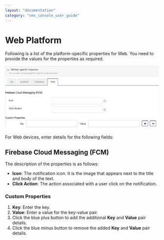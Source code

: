 ```yaml
---
layout: "documentation"
category: "vms_console_user_guide"
---
```

                           


Web Platform
============

Following is a list of the platform-specific properties for Web. You need to provide the values for the properties as required.

![](../Resources/Images/Engagement/Campaign/Web_Campaign_640x351.png)

For Web devices, enter details for the following fields:

**Firebase Cloud Messaging (FCM)**
----------------------------------

The description of the properties is as follows:

*   **Icon**: The notification icon. It is the image that appears next to the title and body of the text.
*   **Click Action**: The action associated with a user click on the notification.

### Custom Properties

1.  **Key**: Enter the key.
2.  **Value**: Enter a value for the key-value pair.
3.  Click the blue plus button to add the additional **Key** and **Value** pair details.
4.  Click the blue minus button to remove the added **Key** and **Value** pair details.
